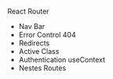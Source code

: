 React Router
+ Nav Bar
+ Error Control 404
+ Redirects
+ Active Class
+ Authentication useContext
+ Nestes Routes
